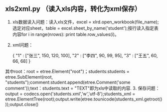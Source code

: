 ## xls2xml.py （读入xls内容，转化为xml保存）

1.	xls数据读入问题：读入xls文件，excel = xlrd.open_workbook(file_name);选定对应sheet，table = excel.sheet_by_name('student');按行读入指定表内容for i in range(nrows): print table.row_values(i)。
2.	xml问题：

	<?xml version="1.0" encoding="UTF-8"?>
    <root>
    <students>
    <!-- 
    	学生信息表
    	"id" : [名字, 数学, 语文, 英文]
    -->
    {
    	"1" : ["张三", 150, 120, 100],
    	"2" : ["李四", 90, 99, 95],
    	"3" : ["王五", 60, 66, 68]
    }
    </students>
    </root>

其中root：root = etree.Element("root")；students:students = etree.SubElement(root, "students");comment:student.append(etree.Comment('some comment'));text：students.text = "TEXT"即为xls中读取的内容.
3.  保存问题：output = codecs.open('students.xml','w','utf-8');students_xml = etree.ElementTree(root);output.write(etree.tounicode(students_xml.getroot()));output.close()
